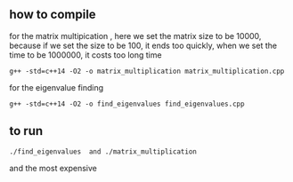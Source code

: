 ## how to compile 

for the matrix multipication , here we set the matrix size to be 10000, because if we set the size to be 100, it ends too quickly, when we set the time to be 1000000, it costs too long time

```
g++ -std=c++14 -O2 -o matrix_multiplication matrix_multiplication.cpp
```

for the eigenvalue finding 

```
g++ -std=c++14 -O2 -o find_eigenvalues find_eigenvalues.cpp
```


## to run


```
./find_eigenvalues  and ./matrix_multiplication 
```

and the most expensive
